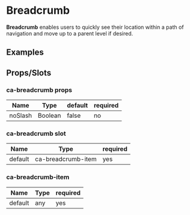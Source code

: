 
# Breadcrumb

**Breadcrumb** enables users to quickly see their location within a path of navigation and move up to a parent level if desired.

## Examples

<CodeSnippet codePenId="ajNPdp"></CodeSnippet>

## Props/Slots

### ca-breadcrumb props

| Name | Type | default | required |
| ------ | ----------- | ----| ---- |
| noSlash   | Boolean | false | no |

### ca-breadcrumb slot

| Name | Type | required |
| ------ | ----------- |  ---- |
| default   | ca-breadcrumb-item | yes |

### ca-breadcrumb-item

| Name | Type | required |
| ------ | ----------- | ----|
| default   | any | yes |